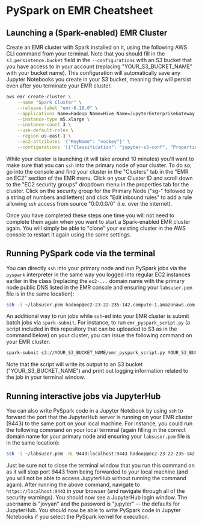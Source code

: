 # PySpark on EMR Cheatsheet

## Launching a (Spark-enabled) EMR Cluster

Create an EMR cluster with Spark installed on it, using the following AWS CLI command from your terminal. Note that you should fill in the `s3.persistence.bucket` field in the `--configurations` with an S3 bucket that you have access to in your account (replacing "YOUR_S3_BUCKET_NAME" with your bucket name). This configuration will automatically save any Jupyter Notebooks you create in your S3 bucket, meaning they will persist even after you terminate your EMR cluster.

```bash
aws emr create-cluster \
    --name "Spark Cluster" \
    --release-label "emr-6.10.0" \
    --applications Name=Hadoop Name=Hive Name=JupyterEnterpriseGateway Name=JupyterHub Name=Livy Name=Pig Name=Spark Name=Tez \
    --instance-type m5.xlarge \
    --instance-count 3 \
    --use-default-roles \
    --region us-east-1 \
    --ec2-attributes '{"KeyName": "vockey"}' \
    --configurations '[{"Classification": "jupyter-s3-conf", "Properties": {"s3.persistence.enabled": "true", "s3.persistence.bucket": "YOUR_S3_BUCKET_NAME"}}]'
```

While your cluster is launching (it will take around 10 minutes) you'll want to make sure that you can `ssh` into the primary node of your cluster. To do so, go into the console and find your cluster in the "Clusters" tab in the "EMR on EC2" section of the EMR menu. Click on your Cluster ID and scroll down to the "EC2 security groups" dropdown menu in the properties tab for the cluster. Click on the security group for the Primary Node ("sg-" followed by a string of numbers and letters) and click "Edit inbound rules" to add a rule allowing `ssh` access from source "0.0.0.0/0" (i.e. over the internet). 

Once you have completed these steps one time you will not need to complete them again when you want to start a Spark-enabled EMR cluster again. You will simply be able to "clone" your existing cluster in the AWS console to restart it again using the same settings.

## Running PySpark code via the terminal

You can directly `ssh` into your primary node and run PySpark jobs via the `pyspark` interpreter in the same way you logged into regular EC2 instances earlier in the class (replacing the `ec2-...` domain name with the primary node public DNS listed in the EMR console and ensuring your `labsuser.pem` file is in the same location):

```bash
ssh -i ~/labsuser.pem hadoop@ec2-23-22-235-142.compute-1.amazonaws.com
```

An additional way to run jobs while `ssh`-ed into your EMR cluster is submit batch jobs via `spark-submit`. For instance, to run `emr_pyspark_script.py` (a script included in this repository that can be uploaded to S3 as in the command below) on your cluster, you can issue the following command on your EMR cluster:

```bash
spark-submit s3://YOUR_S3_BUCKET_NAME/emr_pyspark_script.py YOUR_S3_BUCKET_NAME
```

Note that the script will write its output to an S3 bucket ("YOUR_S3_BUCKET_NAME") and print out logging information related to the job in your terminal window.

## Running interactive jobs via JupyterHub

You can also write PySpark code in a Jupyter Notebook by using `ssh` to forward the port that the JupyterHub server is running on your EMR cluster (9443) to the same port on your local machine. For instance, you could run the following command on your local terminal (again filling in the correct domain name for your primary node and ensuring your `labsuser.pem` file is in the same location):

```bash
ssh -i ~/labsuser.pem -NL 9443:localhost:9443 hadoop@ec2-23-22-235-142.compute-1.amazonaws.com
```

Just be sure not to close the terminal window that you run this command on as it will stop port 9443 from being forwarded to your local machine (and you will not be able to access JupyterHub without running the command again). 
After running the above command, navigate to `https://localhost:9443` in your browser (and navigate through all of the security warnings). You should now see a JupyterHub login window. The username is "jovyan" and the password is "jupyter" -- the defaults for JupyterHub. You should now be able to write PySpark code in Jupyter Notebooks if you select the PySpark kernel for execution.